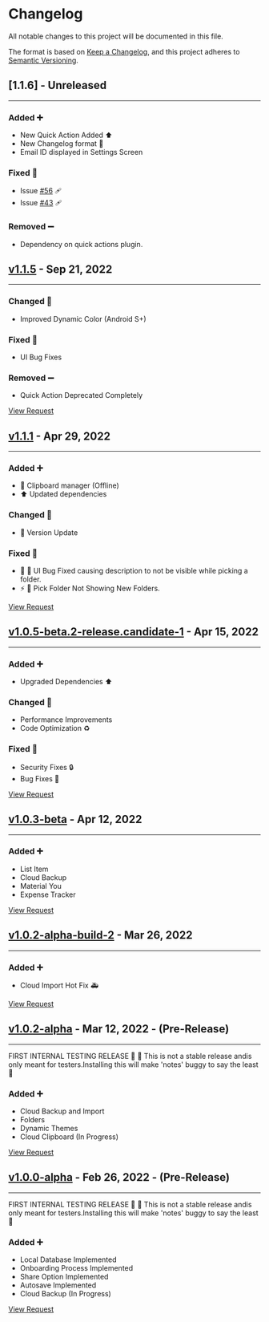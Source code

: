 # Changelog

All notable changes to this project will be documented in this file.

The format is based on [Keep a Changelog](https://keepachangelog.com/en/1.0.0/),
and this project adheres to [Semantic Versioning](https://semver.org/spec/v2.0.0.html).

## **[1.1.6]** - Unreleased

---

### Added ➕

- New Quick Action Added ⬆️
- New Changelog format 📝
- Email ID displayed in Settings Screen

### Fixed 🐛

- Issue [#56](https://github.com/vjk10/notes/issues/56) 🩹
- Issue [#43](https://github.com/vjk10/notes/issues/43) 🩹

### Removed ➖

- Dependency on quick actions plugin.

## **[v1.1.5](https://github.com/vjk10/notes/releases/tag/v1.1.5)** - Sep 21, 2022

---

### Changed 🧱

- Improved Dynamic Color (Android S+)

### Fixed 🐛

- UI Bug Fixes

### Removed ➖

- Quick Action Deprecated Completely

[View Request](https://github.com/vjk10/notes/compare/v1.1.1...v1.1.5)

## [v1.1.1](https://github.com/vjk10/notes/releases/tag/v1.1.1) - Apr 29, 2022

---

### Added ➕

- 🚧 Clipboard manager (Offline)
- ⬆️ Updated dependencies

### Changed 🧱

- 🚀 Version Update

### Fixed 🐛

- 💄 🐛 UI Bug Fixed causing description to not be visible while picking a folder.
- ⚡ 🐛 Pick Folder Not Showing New Folders.

[View Request](https://github.com/vjk10/notes/compare/v1.0.5-beta.2-release.candidate-1...v1.1.1)

## [v1.0.5-beta.2-release.candidate-1](https://github.com/vjk10/notes/releases/tag/v1.0.5-beta.2-release.candidate-1) - Apr 15, 2022

---

### Added ➕

- Upgraded Dependencies ⬆️

### Changed 🧱

- Performance Improvements
- Code Optimization ♻️

### Fixed 🐛

- Security Fixes 🔒️
- Bug Fixes 🐛

[View Request](https://github.com/vjk10/notes/compare/v1.0.2-alpha-build-2...v1.0.3-beta) 

## [v1.0.3-beta](https://github.com/vjk10/notes/tree/v1.0.3-beta) - Apr 12, 2022

---

### Added ➕

- List Item
- Cloud Backup
- Material You
- Expense Tracker

[View Request](https://github.com/vjk10/notes/compare/v1.0.2-alpha-build-2...v1.0.3-beta)

## [v1.0.2-alpha-build-2](https://github.com/vjk10/notes/releases/tag/v1.0.2-alpha-build-2) - Mar 26, 2022

---

### Added ➕

- Cloud Import Hot Fix 🚑️

[View Request](https://github.com/vjk10/notes/compare/v1.0.2-alpha...v1.0.2-alpha-build-2)

## [v1.0.2-alpha](https://github.com/vjk10/notes/releases/tag/v1.0.2-alpha) - Mar 12, 2022 - (Pre-Release)

---

FIRST INTERNAL TESTING RELEASE 🔖
🚨 This is not a stable release andis only meant for testers.Installing this will make 'notes' buggy to say the least 🚨

### Added ➕

- Cloud Backup and Import
- Folders
- Dynamic Themes
- Cloud Clipboard (In Progress)

[View Request](https://github.com/vjk10/notes/compare/v1.0.0-alpha...v1.0.2-alpha)

## [v1.0.0-alpha](https://github.com/vjk10/notes/releases/tag/v1.0.0-alpha) - Feb 26, 2022 - (Pre-Release)

---

FIRST INTERNAL TESTING RELEASE 🔖
🚨 This is not a stable release andis only meant for testers.Installing this will make 'notes' buggy to say the least 🚨

### Added ➕

- Local Database Implemented
- Onboarding Process Implemented
- Share Option Implemented
- Autosave Implemented
- Cloud Backup (In Progress)

[View Request](https://github.com/vjk10/notes/compare/v1.0.0-alpha...v1.0.0-alpha)
